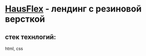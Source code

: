 # [HausFlex](https://elenapatcuk.github.io/HausFlex/) - лендинг с резиновой версткой
## стек технлогий:
html, css
